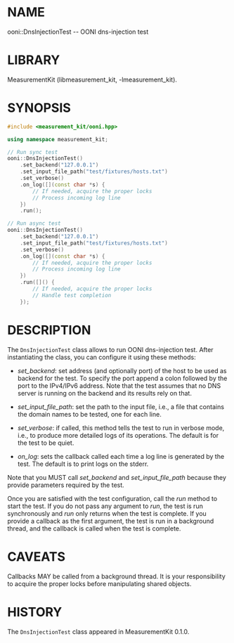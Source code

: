 # NAME
ooni::DnsInjectionTest -- OONI dns-injection test

# LIBRARY
MeasurementKit (libmeasurement_kit, -lmeasurement_kit).

# SYNOPSIS
```C++
#include <measurement_kit/ooni.hpp>

using namespace measurement_kit;

// Run sync test
ooni::DnsInjectionTest()
    .set_backend("127.0.0.1")
    .set_input_file_path("test/fixtures/hosts.txt")
    .set_verbose()
    .on_log([](const char *s) {
        // If needed, acquire the proper locks
        // Process incoming log line
    })
    .run();

// Run async test
ooni::DnsInjectionTest()
    .set_backend("127.0.0.1")
    .set_input_file_path("test/fixtures/hosts.txt")
    .set_verbose()
    .on_log([](const char *s) {
        // If needed, acquire the proper locks
        // Process incoming log line
    })
    .run([]() {
        // If needed, acquire the proper locks
        // Handle test completion
    });

```

# DESCRIPTION

The `DnsInjectionTest` class allows to run OONI dns-injection test. After
instantiating the class, you can configure it using these methods:

- *set_backend*: set address (and optionally port) of the host to be
  used as backend for the test. To specify the port append a colon followed
  by the port to the IPv4/IPv6 address. Note that the test assumes that no
  DNS server is running on the backend and its results rely on that.

- *set_input_file_path*: set the path to the input file, i.e., a file
  that contains the domain names to be tested, one for each line.

- *set_verbose*: if called, this method tells the test to run in verbose
  mode, i.e., to produce more detailed logs of its operations. The default
  is for the test to be quiet.

- *on_log*: sets the callback called each time a log line is generated
  by the test. The default is to print logs on the stderr.

Note that you MUST call *set_backend* and *set_input_file_path* because
they provide parameters required by the test.

Once you are satisfied with the test configuration, call the *run* method
to start the test. If you do not pass any argument to *run*, the test is
run synchronously and *run* only returns when the test is complete. If you
provide a callback as the first argument, the test is run in a background
thread, and the callback is called when the test is complete.

# CAVEATS

Callbacks MAY be called from a background thread. It is your responsibility
to acquire the proper locks before manipulating shared objects.

# HISTORY

The `DnsInjectionTest` class appeared in MeasurementKit 0.1.0.
